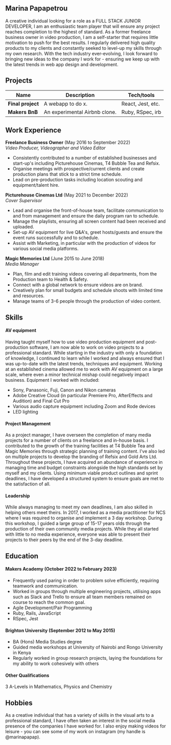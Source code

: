 ## Marina Papapetrou

A creative individual looking for a role as a FULL STACK JUNIOR DEVELOPER, I am an enthusiastic team player that will ensure any project reaches completion to the highest of standard. As a former freelance business owner in video production, I am a self-starter that requires little motivation to push for the best results. I regularly delivered high quality products to my clients and constantly seeked to level-up my skills through my own research.  With the tech industry ever-evolving, I look forward to bringing new ideas to the company I work for - ensuring we keep up with the latest trends in web app design and development.

## Projects

| Name                         | Description                           | Tech/tools        |
| ---------------------------- | ------------------------------------- | ----------------- |
| **Final project**            | A webapp to do x.                     | React, Jest, etc. |
| **Makers BnB**               | An experimental Airbnb clone.         | Ruby, RSpec, irb  |


## Work Experience

**Freelance Business Owner** (May 2016 to September 2022)  
_Video Producer, Videographer and Video Editor_

- Consistently contributed to a number of established businesses and start-up's including Picturehouse Cinemas, T4 Bubble Tea and Refsix.
- Organise meetings with prospective/current clients and create production plans that stick to a strict time schedule.
- Lead on pre-production tasks including location scouting and equipment/talent hire.

**Picturehouse Cinemas Ltd** (May 2021 to December 2022)  
_Cover Supervisor_

- Lead and organise the front-of-house team, facilitate communication to and from management and ensure the daily program ran to schedule.
- Manage the playlists, ensuring all screen content had been received and uploaded.
- Set-up AV equipment for live Q&A's, greet hosts/guests and ensure the event runs successfully and to schedule.
- Assist with Marketing, in particular with the production of videos for various social media platforms.

**Magic Memories Ltd** (June 2015 to June 2018)  
_Media Manager_

- Plan, film and edit training videos covering all departments, from the Production team to Health & Safety.
- Connect with a global network to ensure videos are on brand.
- Creatively plan for small budgets and schedule shoots with limited time and resources.
- Manage teams of 3-6 people through the production of video content.

## Skills

#### AV equipment

Having taught myself how to use video production equipment and post-production software, I am now able to work on video projects to a professional standard. While starting in the industry with only a foundation of knowledge, I continued to learn while I worked and always ensured that I was up-to-date with the latest trends, techniques and equipment. Working at an established cinema allowed me to work with AV equipment on a large scale, where even a minor technical mishap could negatively impact business. Equipment I worked with included:
- Sony, Panasonic, Fuji, Canon and Nikon cameras
- Adobe Creative Cloud (in particular Premiere Pro, AfterEffects and Audition) and Final Cut Pro
- Various audio capture equipment including Zoom and Rode devices
- LED lighting

#### Project Management

As a project manager, I have overseen the completion of many media projects for a number of clients on a freelance and in-house basis. I contributed to the growth of the training facilities at T4 Bubble Tea and Magic Memories through strategic planning of training content. I've also led on multiple projects to develop the branding of Refsix and Gold Arts Ltd. Throughout these projects, I have acquired an abundance of experience in managing time and budget constraints alongside the high standards set by myself and my clients. Using minimum viable product outlines and sprint deadlines, I have developed a structured system to ensure goals are met to the satisfaction of all.

#### Leadership

While always managing to meet my own deadlines, I am also skilled in helping others meet theirs. In 2017, I worked as a media practitioner for NCS where I was required to organise and implement a 3 day workshop. During this workshop, I guided a large group of 15-17 years olds through the production of their own community media projects. While they all started with little to no media experience, everyone was able to present their projects to their peers by the end of the 3-day deadline. 

## Education

#### Makers Academy (October 2022 to February 2023)
- Frequently used paring in order to problem solve efficiently, requiring teamwork and communication.
- Worked in groups through multiple engineering projects, utilising apps such as Slack and Trello to ensure all team members remained on course to reach the common goal.
- Agile Development/Pair Programming
- Ruby, Rails, JavaScript
- RSpec, Jest

#### Brighton University (September 2012 to May 2015)

- BA (Hons) Media Studies degree
- Guided media workshops at University of Nairobi and Rongo University in Kenya
- Regularly worked in group research projects, laying the foundations for my ability to work cohesively with others

#### Other Qualifications

3 A-Levels in Mathematics, Physics and Chemistry

## Hobbies

As a creative individual that has a variety of skills in the visual arts to a professional standard, I have often taken an interest in the social media presence of the companies I have worked for. I also enjoy making videos for leisure - you can see some of my work on instagram (my handle is @marinapapap).
